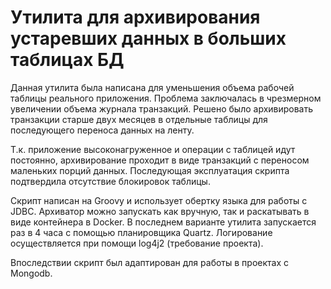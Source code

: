 Утилита для архивирования устаревших данных в больших таблицах БД
===============================
Данная утилита была написана для уменьшения объема рабочей таблицы реального приложения. 
Проблема заключалась в чрезмерном увеличении объема журнала транзакций. Решено было архивировать транзакции старше двух 
месяцев в отдельные таблицы для последующего переноса данных на ленту.

Т.к. приложение высоконагруженное и операции с таблицей идут постоянно, архивирование проходит в виде транзакций 
с переносом маленьких порций данных. Последующая эксплуатация скрипта подтвердила отсутствие блокировок таблицы.

Скрипт написан на Groovy и использует обертку языка для работы с JDBC. Архиватор можно запускать как вручную, так и 
раскатывать в виде контейнера в Docker. В последнем варианте утилита запускается раз в 4 часа с помощью планировщика
Quartz. Логирование осуществляется при помощи log4j2 (требование проекта).

Впоследствии скрипт был адаптирован для работы в проектах с Mongodb. 